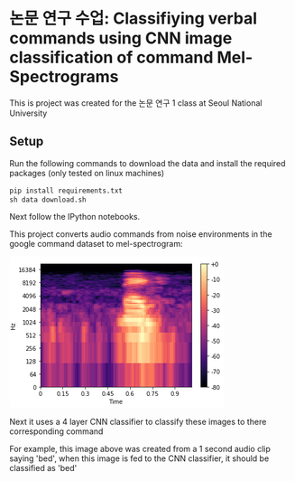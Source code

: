 # 논문 연구 수업: Classifiying verbal commands using CNN image classification of command Mel-Spectrograms
This is project was created for the 논문 연구 1 class at Seoul National University

## Setup
Run the following commands to download the data and install the required packages (only tested on linux machines)
```
pip install requirements.txt
sh data download.sh
``` 

Next follow the IPython notebooks.

This project converts audio commands from noise environments in the google command dataset to mel-spectrogram:

![alt text](./image/spectogram.png "Logo Title ")

Next it uses a 4 layer CNN classifier to classify these images to there corresponding command 

For example, this image above was created from a 1 second audio clip saying 'bed', when this image is fed to 
the CNN classifier, it should be classified as 'bed'